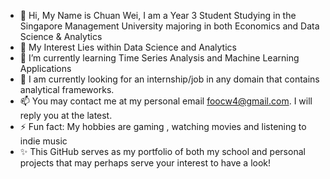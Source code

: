 - 👋 Hi, My Name is Chuan Wei, I am a Year 3 Student Studying in the Singapore Management University majoring in both Economics and Data Science & Analytics
- 👀 My Interest Lies within Data Science and Analytics 
- 🌱 I’m currently learning Time Series Analysis and Machine Learning Applications
- 💞️ I am currently looking for an internship/job in any domain that contains analytical frameworks.
- 📫 You may contact me at my personal email foocw4@gmail.com. I will reply you at the latest.
- ⚡ Fun fact: My hobbies are gaming , watching movies and listening to indie music
- ✨ This GitHub serves as my portfolio of both my school and personal projects that may perhaps serve your interest to have a look!

<!---
foofooweiwei/foofooweiwei is a ✨ special ✨ repository because its `README.md` (this file) appears on your GitHub profile.
You can click the Preview link to take a look at your changes.
--->
